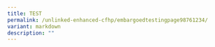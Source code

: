 ```yaml
---
title: TEST
permalink: /unlinked-enhanced-cfhp/embargoedtestingpage98761234/
variant: markdown
description: ""
---
```

